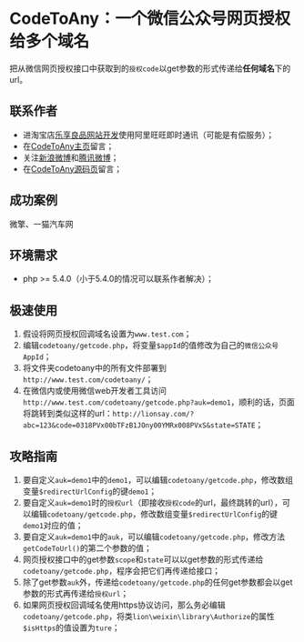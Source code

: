 # **CodeToAny**：**一个**微信公众号网页授权给**多个**域名
把从微信网页授权接口中获取到的`授权code`以get参数的形式传递给**任何域名**下的url。

## 联系作者
* 进淘宝店[乐享良品网站开发][1]使用阿里旺旺即时通讯（可能是有偿服务）；
* 在[CodeToAny主页][2]留言；
* 关注[新浪微博][3]和[腾讯微博][4]；
* 在[CodeToAny源码页][5]留言；

## 成功案例
微擎、一猫汽车网

## 环境需求
* php >= 5.4.0（小于5.4.0的情况可以联系作者解决）；

## 极速使用
1. 假设将网页授权回调域名设置为`www.test.com`；
2. 编辑`codetoany/getcode.php`，将变量`$appId`的值修改为自己的`微信公众号AppId`；
3. 将文件夹codetoany中的所有文件部署到`http://www.test.com/codetoany/`；
4. 在微信内或使用微信web开发者工具访问`http://www.test.com/codetoany/getcode.php?auk=demo1`，顺利的话，页面将跳转到类似这样的url：`http://lionsay.com/?abc=123&code=0318PVx00bTFzB1JOny00YMRx008PVxS&state=STATE`；

## 攻略指南
1. 要自定义`auk=demo1`中的`demo1`，可以编辑`codetoany/getcode.php`，修改数组变量`$redirectUrlConfig`的键`demo1`；
2. 要自定义`auk=demo1`时的`授权url`（即接收`授权code`的url，最终跳转的url），可以编辑`codetoany/getcode.php`，修改数组变量`$redirectUrlConfig`的键`demo1`对应的值；
3. 要自定义`auk=demo1`中的`auk`，可以编辑`codetoany/getcode.php`，修改方法`getCodeToUrl()`的第二个参数的值；
4. 网页授权接口中的get参数`scope`和`state`可以以get参数的形式传递给`codetoany/getcode.php`，程序会把它们再传递给接口；
5. 除了get参数`auk`外，传递给`codetoany/getcode.php`的任何get参数都会以get参数的形式再传递给`授权url`；
6. 如果网页授权回调域名使用https协议访问，那么务必编辑`codetoany/getcode.php`，将类`lion\weixin\library\Authorize`的属性`$isHttps`的值设置为`ture`；

[1]: <https://enjoylion.taobao.com> "提供网站开发与维护的有偿服务"
[2]: <http://lionsay.com/codetoany.html> "博客：一派良言"
[3]: <http://weibo.com/236127789/>
[4]: <http://t.qq.com/lionskys/>
[5]: <https://github.com/weixin-lion/codetoany/issues/> "托管于github"
